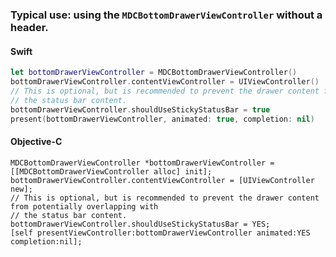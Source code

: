 ### Typical use: using the `MDCBottomDrawerViewController` without a header.

<!--<div class="material-code-render" markdown="1">-->
#### Swift

```swift
let bottomDrawerViewController = MDCBottomDrawerViewController()
bottomDrawerViewController.contentViewController = UIViewController()
// This is optional, but is recommended to prevent the drawer content from potentially overlapping with
// the status bar content.
bottomDrawerViewController.shouldUseStickyStatusBar = true
present(bottomDrawerViewController, animated: true, completion: nil)
```

#### Objective-C

```objc
MDCBottomDrawerViewController *bottomDrawerViewController = [[MDCBottomDrawerViewController alloc] init];
bottomDrawerViewController.contentViewController = [UIViewController new];
// This is optional, but is recommended to prevent the drawer content from potentially overlapping with
// the status bar content.
bottomDrawerViewController.shouldUseStickyStatusBar = YES;
[self presentViewController:bottomDrawerViewController animated:YES completion:nil];
```
<!--</div>-->